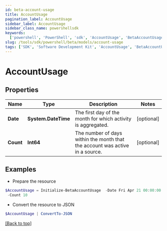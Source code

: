 ```yaml
---
id: beta-account-usage
title: AccountUsage
pagination_label: AccountUsage
sidebar_label: AccountUsage
sidebar_class_name: powershellsdk
keywords:
  ['powershell', 'PowerShell', 'sdk', 'AccountUsage', 'BetaAccountUsage']
slug: /tools/sdk/powershell/beta/models/account-usage
tags: ['SDK', 'Software Development Kit', 'AccountUsage', 'BetaAccountUsage']
---
```


# AccountUsage

## Properties

| Name | Type | Description | Notes |
| --- | --- | --- | --- |
| **Date** | **System.DateTime** | The first day of the month for which activity is aggregated. | [optional] |
| **Count** | **Int64** | The number of days within the month that the account was active in a source. | [optional] |

## Examples

- Prepare the resource

```powershell
$AccountUsage = Initialize-BetaAccountUsage  -Date Fri Apr 21 00:00:00 UTC 2023 `
 -Count 10
```

- Convert the resource to JSON

```powershell
$AccountUsage | ConvertTo-JSON
```

[[Back to top]](#)
